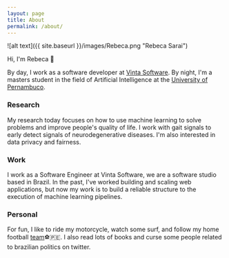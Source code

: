 ```yaml
---
layout: page
title: About
permalink: /about/
---
```


![alt text]({{ site.baseurl }}/images/Rebeca.png "Rebeca Sarai")

Hi, I'm Rebeca 🙋

By day, I work as a software developer at [Vinta Software](https://vinta.com.br). By night, I'm a masters student in the field of Artificial Intelligence at the [University of Pernambuco](https://en.wikipedia.org/wiki/University_of_Pernambuco).


### Research
My research today focuses on how to use machine learning to solve problems and improve people's quality of life. I work with gait signals to early detect signals of neurodegenerative diseases. I'm also interested in data privacy and fairness.

### Work
I work as a Software Engineer at Vinta Software, we are a software studio based in Brazil. In the past, I've worked building and scaling web applications, but now my work is to build a reliable structure to the execution of machine learning pipelines.

### Personal
For fun, I like to ride my motorcycle, watch some surf, and follow my home football [team](https://www.instagram.com/nauticope/)⚽🇵🇪. I also read lots of books and curse some people related to brazilian politics on twitter.
